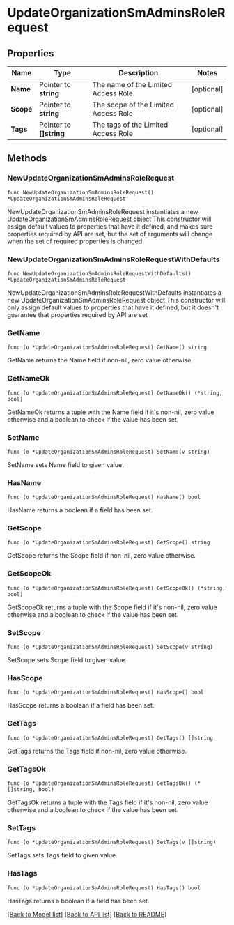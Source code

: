 # UpdateOrganizationSmAdminsRoleRequest

## Properties

Name | Type | Description | Notes
------------ | ------------- | ------------- | -------------
**Name** | Pointer to **string** | The name of the Limited Access Role | [optional] 
**Scope** | Pointer to **string** | The scope of the Limited Access Role | [optional] 
**Tags** | Pointer to **[]string** | The tags of the Limited Access Role | [optional] 

## Methods

### NewUpdateOrganizationSmAdminsRoleRequest

`func NewUpdateOrganizationSmAdminsRoleRequest() *UpdateOrganizationSmAdminsRoleRequest`

NewUpdateOrganizationSmAdminsRoleRequest instantiates a new UpdateOrganizationSmAdminsRoleRequest object
This constructor will assign default values to properties that have it defined,
and makes sure properties required by API are set, but the set of arguments
will change when the set of required properties is changed

### NewUpdateOrganizationSmAdminsRoleRequestWithDefaults

`func NewUpdateOrganizationSmAdminsRoleRequestWithDefaults() *UpdateOrganizationSmAdminsRoleRequest`

NewUpdateOrganizationSmAdminsRoleRequestWithDefaults instantiates a new UpdateOrganizationSmAdminsRoleRequest object
This constructor will only assign default values to properties that have it defined,
but it doesn't guarantee that properties required by API are set

### GetName

`func (o *UpdateOrganizationSmAdminsRoleRequest) GetName() string`

GetName returns the Name field if non-nil, zero value otherwise.

### GetNameOk

`func (o *UpdateOrganizationSmAdminsRoleRequest) GetNameOk() (*string, bool)`

GetNameOk returns a tuple with the Name field if it's non-nil, zero value otherwise
and a boolean to check if the value has been set.

### SetName

`func (o *UpdateOrganizationSmAdminsRoleRequest) SetName(v string)`

SetName sets Name field to given value.

### HasName

`func (o *UpdateOrganizationSmAdminsRoleRequest) HasName() bool`

HasName returns a boolean if a field has been set.

### GetScope

`func (o *UpdateOrganizationSmAdminsRoleRequest) GetScope() string`

GetScope returns the Scope field if non-nil, zero value otherwise.

### GetScopeOk

`func (o *UpdateOrganizationSmAdminsRoleRequest) GetScopeOk() (*string, bool)`

GetScopeOk returns a tuple with the Scope field if it's non-nil, zero value otherwise
and a boolean to check if the value has been set.

### SetScope

`func (o *UpdateOrganizationSmAdminsRoleRequest) SetScope(v string)`

SetScope sets Scope field to given value.

### HasScope

`func (o *UpdateOrganizationSmAdminsRoleRequest) HasScope() bool`

HasScope returns a boolean if a field has been set.

### GetTags

`func (o *UpdateOrganizationSmAdminsRoleRequest) GetTags() []string`

GetTags returns the Tags field if non-nil, zero value otherwise.

### GetTagsOk

`func (o *UpdateOrganizationSmAdminsRoleRequest) GetTagsOk() (*[]string, bool)`

GetTagsOk returns a tuple with the Tags field if it's non-nil, zero value otherwise
and a boolean to check if the value has been set.

### SetTags

`func (o *UpdateOrganizationSmAdminsRoleRequest) SetTags(v []string)`

SetTags sets Tags field to given value.

### HasTags

`func (o *UpdateOrganizationSmAdminsRoleRequest) HasTags() bool`

HasTags returns a boolean if a field has been set.


[[Back to Model list]](../README.md#documentation-for-models) [[Back to API list]](../README.md#documentation-for-api-endpoints) [[Back to README]](../README.md)


